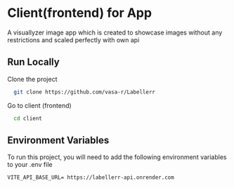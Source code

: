 
# Client(frontend) for App

A visuallyzer image app which is created to showcase images without any restrictions and scaled perfectly with own api
## Run Locally

Clone the project

```bash
  git clone https://github.com/vasa-r/Labellerr
```

Go to client (frontend)

```bash
  cd client
```






## Environment Variables

To run this project, you will need to add the following environment variables to your .env file


`VITE_API_BASE_URL= https://labellerr-api.onrender.com`





